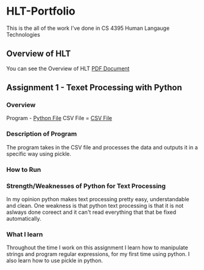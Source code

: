 # HLT-Portfolio
This is the all of the work I've done in CS 4395 Human Langauge Technologies

## Overview of HLT
You can see the Overview of HLT [PDF Document](https://github.com/EthanOng-CS/HLT-Portfolio/blob/main/Overview_of_NLP.pdf)

## Assignment 1 - Texet Processing with Python
### Overview
Program - [Python File](https://github.com/EthanOng-CS/HLT-Portfolio/blob/main/Assignment%201/Homework1_elo180000.py)
CSV File = [CSV File](https://github.com/EthanOng-CS/HLT-Portfolio/tree/main/Assignment%201/data)
### Description of Program
The program takes in the CSV file and processes the data and outputs it in a specific way using pickle. 
### How to Run

### Strength/Weaknesses of Python for Text Processing
In my opinion python makes text processing pretty easy, understandable and clean. One weakness is that python text processing is that it is not aslways done coreect and it can't read everything that that be fixed automatically.

### What I learn
Throughout the time I work on this assignment I learn how to manipulate strings and program regular expressions, for my first time using python. I also learn how to use pickle in python.
